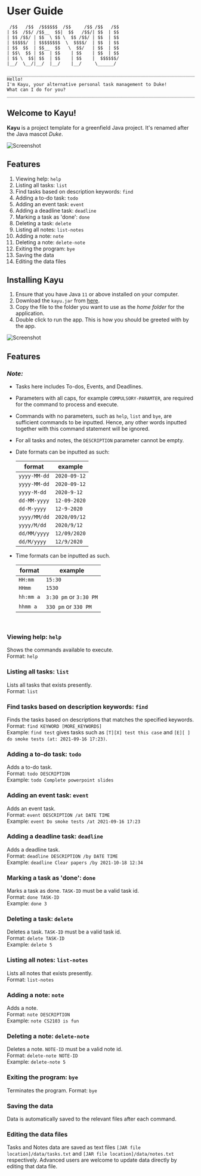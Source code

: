 # User Guide

```
 /$$   /$$  /$$$$$$  /$$     /$$ /$$   /$$
| $$  /$$/ /$$__  $$|  $$   /$$/| $$  | $$
| $$ /$$/ | $$  \ $$ \  $$ /$$/ | $$  | $$
| $$$$$/  | $$$$$$$$  \  $$$$/  | $$  | $$
| $$  $$  | $$__  $$   \  $$/   | $$  | $$
| $$\  $$ | $$  | $$    | $$    | $$  | $$
| $$ \  $$| $$  | $$    | $$    |  $$$$$$/
|__/  \__/|__/  |__/    |__/     \______/ 

___________________________________________________________________________
Hello!
I'm Kayu, your alternative personal task management to Duke!
What can I do for you?
___________________________________________________________________________
```

## Welcome to Kayu!

**Kayu** is a project template for a greenfield Java project. It's renamed after the Java mascot _Duke_.

![Screenshot](Ui.png)

## Features

1. Viewing help: `help`
2. Listing all tasks: `list`
3. Find tasks based on description keywords: `find`
4. Adding a to-do task: `todo`
5. Adding an event task: `event`
6. Adding a deadline task: `deadline`
7. Marking a task as 'done': `done`
8. Deleting a task: `delete`
9. Listing all notes: `list-notes`
10. Adding a note: `note`
11. Deleting a note: `delete-note`
12. Exiting the program: `bye`
13. Saving the data
14. Editing the data files

## Installing Kayu

1. Ensure that you have Java `11` or above installed on your computer.
2. Download the `kayu.jar` from [here](https://github.com/muhammad-khair/ip/releases/tag/v0.2).
3. Copy the file to the folder you want to use as the _home folder_ for the application.
4. Double click to run the app. This is how you should be greeted with by the app.

![Screenshot](start_up.png)

## Features

### _Note:_
- Tasks here includes To-dos, Events, and Deadlines.
- Parameters with all caps, for example `COMPULSORY-PARAMTER`, are required for the command to process and execute.
- Commands with no parameters, such as `help`, `list` and `bye`, are sufficient commands to be inputted. Hence, any other words inputted together with this command statement will be ignored.
- For all tasks and notes, the `DESCRIPTION` parameter cannot be empty.
- Date formats can be inputted as such:

    format | example  
    ------ | -------
    `yyyy-MM-dd` | `2020-09-12`
    `yyyy-MM-dd` | `2020-09-12`
    `yyyy-M-dd`  | `2020-9-12`
    `dd-MM-yyyy` | `12-09-2020`
    `dd-M-yyyy`  | `12-9-2020`
    `yyyy/MM/dd` | `2020/09/12`
    `yyyy/M/dd`  | `2020/9/12`
    `dd/MM/yyyy` | `12/09/2020`
    `dd/M/yyyy`  | `12/9/2020`

- Time formats can be inputted as such.

    format | example  
    ------ | -------
    `HH:mm`   | `15:30`
    `HHmm`    | `1530`
    `hh:mm a` | `3:30 pm` or `3:30 PM`
    `hhmm a`  | `330 pm` or `330 PM`

<br>

### Viewing help: `help`

Shows the commands available to execute.  
Format: `help`

### Listing all tasks: `list`

Lists all tasks that exists presently.  
Format: `list`  

### Find tasks based on description keywords: `find`

Finds the tasks based on descriptions that matches the specified keywords.  
Format: `find KEYWORD [MORE_KEYWORDS]`  
Example: `find test` gives tasks such as `[T][X] test this case` and `[E][ ] do smoke tests (at: 2021-09-16 17:23)`.

### Adding a to-do task: `todo`

Adds a to-do task.  
Format: `todo DESCRIPTION`  
Example: `todo Complete powerpoint slides`

### Adding an event task: `event`

Adds an event task.  
Format: `event DESCRIPTION /at DATE TIME`  
Example: `event Do smoke tests /at 2021-09-16 17:23`

### Adding a deadline task: `deadline`

Adds a deadline task.  
Format: `deadline DESCRIPTION /by DATE TIME`  
Example: `deadline Clear papers /by 2021-10-18 12:34`

### Marking a task as 'done': `done`

Marks a task as done. `TASK-ID` must be a valid task id.  
Format: `done TASK-ID`  
Example: `done 3`

### Deleting a task: `delete`

Deletes a task. `TASK-ID` must be a valid task id.  
Format: `delete TASK-ID`  
Example: `delete 5`

### Listing all notes: `list-notes`

Lists all notes that exists presently.  
Format: `list-notes`

### Adding a note: `note`

Adds a note.  
Format: `note DESCRIPTION`  
Example: `note CS2103 is fun`

### Deleting a note: `delete-note`

Deletes a note. `NOTE-ID` must be a valid note id.  
Format: `delete-note NOTE-ID`  
Example: `delete-note 5`

### Exiting the program: `bye`

Terminates the program.
Format: `bye`

### Saving the data

Data is automatically saved to the relevant files after each command.

### Editing the data files

Tasks and Notes data are saved as text files `[JAR file location]/data/tasks.txt` and `[JAR file location]/data/notes.txt` respectively. Advanced users are welcome to update data directly by editing that data file.
